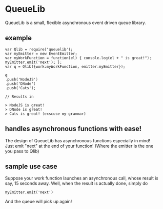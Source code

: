 QueueLib
========

QueueLib is a small, flexible asynchronous event driven queue library.

example
-------

	var Qlib = require('queuelib');
	var myEmitter = new EventEmitter;
	var myWorkFunction = function(el) { console.log(el + " is great!"); myEmitter.emit('next'); };
	var q = Qlib({work:myWorkFunction, emitter:myEmitter});

	q
	.push('NodeJS')
	.push('DNode')
	.push('Cats');

	// Results in 

	> NodeJS is great!
	> DNode is great!
	> Cats is great! (exscuse my grammar)

handles asynchronous functions with ease!
-----------------------------------------
The design of QueueLib has asynchronous functions especially in mind! 
Just emit "next" at the end of your function! (Where the emitter is the one you pass to Qlib)

sample use case
---------------
Suppose your work function launches an asynchronous call, whose result is say, 15 seconds away.
Well, when the result is actually done, simply do

	myEmitter.emit('next')

And the queue will pick up again! 
